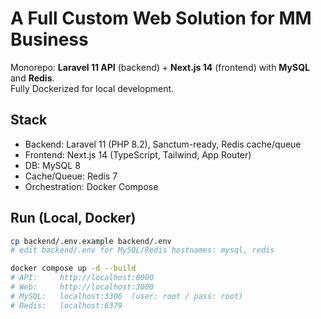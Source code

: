 # A Full Custom Web Solution for MM Business

Monorepo: **Laravel 11 API** (backend) + **Next.js 14** (frontend) with **MySQL** and **Redis**.  
Fully Dockerized for local development.

## Stack
- Backend: Laravel 11 (PHP 8.2), Sanctum-ready, Redis cache/queue
- Frontend: Next.js 14 (TypeScript, Tailwind, App Router)
- DB: MySQL 8
- Cache/Queue: Redis 7
- Orchestration: Docker Compose

## Run (Local, Docker)
```bash
cp backend/.env.example backend/.env
# edit backend/.env for MySQL/Redis hostnames: mysql, redis

docker compose up -d --build
# API:     http://localhost:8000
# Web:     http://localhost:3000
# MySQL:   localhost:3306  (user: root / pass: root)
# Redis:   localhost:6379
